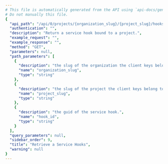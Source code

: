 ```yaml
---
# This file is automatically generated from the API using `api-docs/generate.py`
# Do not manually this file.
{
  "api_path": "/api/0/projects/{organization_slug}/{project_slug}/hooks/{hook_id}/", 
  "authentication": "", 
  "description": "Return a service hook bound to a project.", 
  "example_request": "", 
  "example_response": "", 
  "method": "GET", 
  "parameters": null, 
  "path_parameters": [
    {
      "description": "the slug of the organization the client keys belong to.", 
      "name": "organization_slug", 
      "type": "string"
    }, 
    {
      "description": "the slug of the project the client keys belong to.", 
      "name": "project_slug", 
      "type": "string"
    }, 
    {
      "description": "the guid of the service hook.", 
      "name": "hook_id", 
      "type": "string"
    }
  ], 
  "query_parameters": null, 
  "sidebar_order": 9, 
  "title": "Retrieve a Service Hooks", 
  "warning": null
}
---
```

